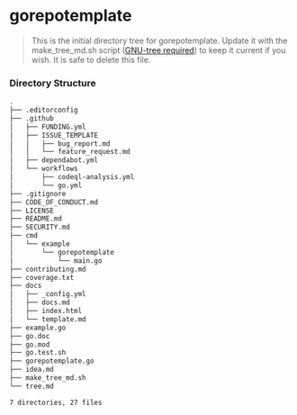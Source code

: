 # gorepotemplate

> This is the initial directory tree for gorepotemplate. Update it with the make_tree_md.sh script ([GNU-tree required][get_tree]) to keep it current if you wish. It is safe to delete this file.

### Directory Structure

```sh
.
├── .editorconfig
├── .github
│   ├── FUNDING.yml
│   ├── ISSUE_TEMPLATE
│   │   ├── bug_report.md
│   │   └── feature_request.md
│   ├── dependabot.yml
│   └── workflows
│       ├── codeql-analysis.yml
│       └── go.yml
├── .gitignore
├── CODE_OF_CONDUCT.md
├── LICENSE
├── README.md
├── SECURITY.md
├── cmd
│   └── example
│       └── gorepotemplate
│           └── main.go
├── contributing.md
├── coverage.txt
├── docs
│   ├── _config.yml
│   ├── docs.md
│   ├── index.html
│   └── template.md
├── example.go
├── go.doc
├── go.mod
├── go.test.sh
├── gorepotemplate.go
├── idea.md
├── make_tree_md.sh
└── tree.md

7 directories, 27 files
```

[get_tree]: (http://mama.indstate.edu/users/ice/tree/)
